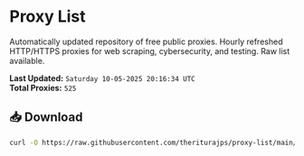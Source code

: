 # Proxy List

Automatically updated repository of free public proxies. Hourly refreshed HTTP/HTTPS proxies for web scraping, cybersecurity, and testing. Raw list available.

**Last Updated:** `Saturday 10-05-2025 20:16:34 UTC`  
**Total Proxies:** `525`

## 📥 Download
```bash
curl -O https://raw.githubusercontent.com/theriturajps/proxy-list/main/proxies.txt
